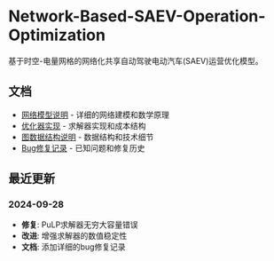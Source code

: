 # Network-Based-SAEV-Operation-Optimization

基于时空-电量网格的网络化共享自动驾驶电动汽车(SAEV)运营优化模型。

## 文档

- [网络模型说明](docs/network.md) - 详细的网络建模和数学原理
- [优化器实现](docs/optimizator.md) - 求解器实现和成本结构
- [图数据结构说明](docs/图数据结构说明.md) - 数据结构和技术细节
- [Bug修复记录](docs/bug_fixes.md) - 已知问题和修复历史

## 最近更新

### 2024-09-28
- **修复**: PuLP求解器无穷大容量错误
- **改进**: 增强求解器的数值稳定性
- **文档**: 添加详细的bug修复记录